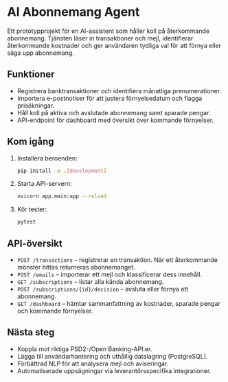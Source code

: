 # AI Abonnemang Agent

Ett prototypprojekt för en AI-assistent som håller koll på återkommande abonnemang. Tjänsten läser in transaktioner och mejl, identifierar återkommande kostnader och ger användaren tydliga val för att förnya eller säga upp abonnemang.

## Funktioner
- Registrera banktransaktioner och identifiera månatliga prenumerationer.
- Importera e-postnotiser för att justera förnyelsedatum och flagga prisökningar.
- Håll koll på aktiva och avslutade abonnemang samt sparade pengar.
- API-endpoint för dashboard med översikt över kommande förnyelser.

## Kom igång
1. Installera beroenden:
   ```bash
   pip install -e .[development]
   ```
2. Starta API-servern:
   ```bash
   uvicorn app.main:app --reload
   ```
3. Kör tester:
   ```bash
   pytest
   ```

## API-översikt
- `POST /transactions` – registrerar en transaktion. När ett återkommande mönster hittas returneras abonnemanget.
- `POST /emails` – importerar ett mejl och klassificerar dess innehåll.
- `GET /subscriptions` – listar alla kända abonnemang.
- `POST /subscriptions/{id}/decision` – avsluta eller förnya ett abonnemang.
- `GET /dashboard` – hämtar sammanfattning av kostnader, sparade pengar och kommande förnyelser.

## Nästa steg
- Koppla mot riktiga PSD2-/Open Banking-API:er.
- Lägga till användarhantering och uthållig datalagring (PostgreSQL).
- Förbättrad NLP för att analysera mejl och aviseringar.
- Automatiserade uppsägningar via leverantörsspecifika integrationer.
